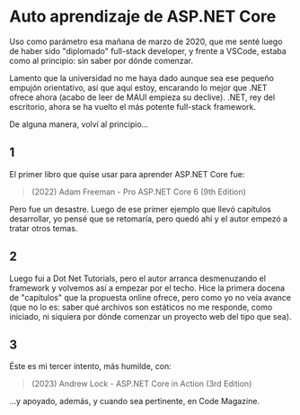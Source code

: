 # Auto aprendizaje de ASP.NET Core

Uso como parámetro esa mañana de marzo de 2020, que me senté luego de haber sido "diplomado" full-stack developer, y frente a VSCode, estaba como al principio: sin saber por dónde comenzar.

Lamento que la universidad no me haya dado aunque sea ese pequeño empujón orientativo, así que aquí estoy, encarando lo mejor que .NET ofrece ahora (acabo de leer de MAUI empieza su declive). .NET, rey del escritorio, ahora se ha vuelto el más potente full-stack framework.

De alguna manera, volví al principio...

## 1

El primer libro que quise usar para aprender ASP.NET Core fue:

> (2022) Adam Freeman - Pro ASP.NET Core 6 (9th Edition)

Pero fue un desastre. Luego de ese primer ejemplo que llevó capítulos desarrollar, yo pensé que se retomaría, pero quedó ahí y el autor empezó a tratar otros temas.

## 2

Luego fui a Dot Net Tutorials, pero el autor arranca desmenuzando el framework y volvemos así a empezar por el techo. Hice la primera docena de "capítulos" que la propuesta online ofrece, pero como yo no veía avance (que no lo es: saber qué archivos son estáticos no me responde, como iniciado, ni siquiera por dónde comenzar un proyecto web del tipo que sea).

## 3

Éste es mi tercer intento, más humilde, con:

> (2023) Andrew Lock - ASP.NET Core in Action (3rd Edition)

...y apoyado, además, y cuando sea pertinente, en Code Magazine.